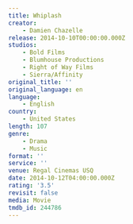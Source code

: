 ```yaml
---
title: Whiplash
creator:
    - Damien Chazelle
release: 2014-10-10T00:00:00.000Z
studios:
    - Bold Films
    - Blumhouse Productions
    - Right of Way Films
    - Sierra/Affinity
original_title: ''
original_language: en
language:
    - English
country:
    - United States
length: 107
genre:
    - Drama
    - Music
format: ''
service: ''
venue: Regal Cinemas USQ
date: 2014-10-12T04:00:00.000Z
rating: '3.5'
revisit: false
media: Movie
tmdb_id: 244786
---
```



